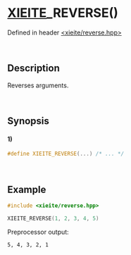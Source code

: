 # [XIEITE](../../macros.md)\_REVERSE\(\)
Defined in header [<xieite/reverse.hpp>](../../../include/xieite/reverse.hpp)

&nbsp;

## Description
Reverses arguments.

&nbsp;

## Synopsis
#### 1)
```cpp
#define XIEITE_REVERSE(...) /* ... */
```

&nbsp;

## Example
```cpp
#include <xieite/reverse.hpp>

XIEITE_REVERSE(1, 2, 3, 4, 5)
```
Preprocessor output:
```
5, 4, 3, 2, 1
```
